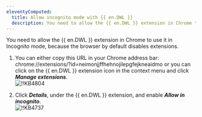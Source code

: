 ```yaml
---
eleventyComputed:
  title: Allow incognito mode with {{ en.DWL }}
  description: You need to allow the {{ en.DWL }} extension in Chrome to use it in Incognito mode, because the browser by default disables extensions.
---
```

You need to allow the {{ en.DWL }} extension in Chrome to use it in Incognito mode, because the browser by default disables extensions.

1. You can either copy this URL in your Chrome address bar: chrome://extensions/?id=neimonjjffhehnojilepgfejkneaidmo or you can click on the {{ en.DWL }} extension icon in the context menu and click ***Manage extensions***.  
![!!KB4804](https://webdevolutions.azureedge.net/docs/en/kb/KB4804.png)

1. Click ***Details***, under the {{ en.DWL }} extension, and enable ***Allow in incognito***.  
![!!KB4737](https://webdevolutions.azureedge.net/docs/en/kb/KB4737.png)
